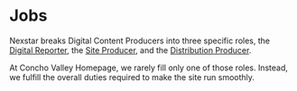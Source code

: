 # Jobs

Nexstar breaks Digital Content Producers into three specific roles, the
[Digital Reporter](/docs/jobs/digitalreporter), the
[Site Producer](/docs/jobs/siteproducer), and the
[Distribution Producer](/docs/jobs/distroproducer).

At Concho Valley Homepage, we rarely fill only one of those roles. Instead, we
fulfill the overall duties required to make the site run smoothly.
